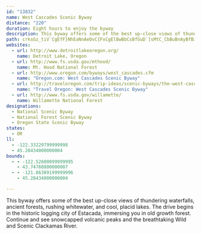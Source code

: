 ```yaml
---
id: "13832"
name: West Cascades Scenic Byway
distance: "220"
duration: Eight hours to enjoy the byway
description: This byway offers some of the best up-close views of thundering waterfalls, ancient forests, rushing whitewater, and cool, placid lakes. The drive begins in the historic logging city of Estacada, immersing you in old growth forest. Continue and see snowcapped volcanic peaks and the breathtaking Wild and Scenic Clackamas River.
path: crksGz_tiV`CgEfF}NhEaNnAeDvC{FxCgElBwBbCsBfGuD`[sMtC_CbBuBnAyBfBiEr@wCj@aDdHgm@f@yC`@yAdAeC|AaCnCaD|AyBhAeC`@sAf@qBd@cDdAuOh@sEp@yC~AsEp^}x@vAmCdBaC|CeDlDmCpZoOrDaCvEwEhByBzAcC`C}EjAuChMe_@nA_C|AqBjBaBzAsBdAaCXeA^aD~@{Th@gGn@gD^qAhAoCvA}B|C{CzBmApEgAnN_C~@W|BgAx@g@hBcBhF{Gv@s@xBqAdAUvEe@bAWfKuDxBqA~K}LlCqDhAgCnDuL|AoEbF_KtOkYr@s@bAk@rE{@bC}@jKyHdBuB`DoHZsA|AwIrDqMtB_Fp@{@dDqCxBsAbC_AlCk@fAKtCAbQrAvEDnCSlC_@`JeB|@[~@y@Zq@\sAH}@AuAGy@yAyGSuCBqAVyCp@mC`@aA|AmBx@o@bC{@tKwCfKuDlByAtAyBb@_An@gCZqCNiC?w@w@mJC{AN_Cb@uBXw@`AaBf@k@nAaAtBw@nHgBnAg@~@w@bAaBb@qAZmC?aDe@_DwBiK{AeF{BgEaJyMiDwFmA_CoDaIiCgHmFiPeFmRy@uDe@kDQyB?wDVwBXeApAyBxEaEx@aA~D_HxAsB~GmGhBkCr@gBp@gC`DkV^qBj@iB|@eBxB}B`DcBnCk@hACdAJv@PdBx@v@p@nD|D\b@f@nA`@pA~A|Kn@jB|@|@d@RrADjAc@v@aATe@XyADq@?sBc@{KBaAXyBz@kBl@g@rDuB|Ak@h@?nCXrASb@W^[vEkH`BoBtEyExByAbCy@zQqDlDiBrBoBt@aAnNqUtHuKrCeDrCaDhBcBtCuBzIeF|@y@r@mAd@oARyADo@?gC]aCoCmJgCiH_B_DiA}AeOkPiAeB_@{@m@eCk@uH]eCk@{BcDyJo@_Cm@aD[mDQmDAmDJeDh@mFlBcMh@gH^qC|@gCf@y@p@w@rBgAdAS~QMrAI|A_@dBs@bBsAdAyAvAuC|DiMtAwD`K}QlByFbC{IhB{D|CmErPuN`AeAxAsDlAgJX_EYoMHiBr@yGt@sDb@_AbBmCzCuFbC_D|P{KdA_Bb@mARqADs@_@gFDmAr@yKd@mERu@x@eBxAaBxAkAxAs@h@Oh@Cf@FlClAlBj@x@EdBy@`SuQ~BuCfCyDhByBdCqBr@_@hBi@`D]lDXxRxFdBDvBq@vG{Dx@_ATq@J_AByAO}FDy@Z_CV_AxAwCnAcBrDyDb@Wh@KrB?d@Pb@XXb@~A`E^r@fDrExBxBtCnAnG|AzBQpEiJhBcB~NwGbB_AlE}CrHiGlAm@~A]vABx@LjAj@bGzDtCx@v@JrKMhCFhCd@rFlBpBRdAGhBq@lAaAbCkCdAs@x@K|DJ|Dy@h@PZXf@`Ax@`C`@j@b@XlBj@rEr@rAGz@y@fAqDr@gAd@W|Ba@d@SxA_Bx@sAHqAi@{BEk@@kAb@mCx@gCHeA@gARgA|@eCd@kC@oC_@yE?aALkAZeAvAsBd@_AXaAZqCp@gCd@aAlCcDt@o@dAWhAAvEf@`DdAt@Dx@O|FoClC_@bAYx@k@dBgBfA_Ct@sClAuG^mCPgHBgQKgAWeAiDgF_AaCc@qCEgADsANk@d@[lAC|@LXNj@l@rAdBx@f@bAXdAF|g@VxPdBxBnAfI~GxE`Hp@v@t@l@~@^pEz@dAArD}@vAAtATtHbC`Ar@p@jAZ`ANfATpCV`A^~@j@v@x@f@|C`AlA|@n@tAh@vEX`Ad@z@t@n@fANjLcA~BRrA^|@d@jB`BxAlBnLpSrArBbBdBnB~A~BxAv@Jx@KhAm@nByAr@Yx@IbB\vMtDpCNjCIbAY|DgBzFeEt@SvF?xAg@fJgHfBgBd@}@ZeA^oCV_Hh@sEn@gCb@{@tBkCRq@NsA?eBMsBUaBe@aBSsA?kAn@sFLaDo@q[FmER_Cr@eEn@aClBgEnE_Hv@uAn@mBh@eCF_AFyAMmDy@sHUyDBwEN}A^kBh@aBfFsL~@{C`@iEpAiXJcAb@oBbA_Cp@eA`BsAnD_ClCiC~@_BbAyBTw@^_CNgCx@e^b@aKb@oBrCeFn@gB|DgQZuB^yDbB}XEmCOyAcD{Ki@mCEy@?yAPcBbDiNVsAHsACsAOsAu@_CcBoDi@_BYmCNcChAiEXmBDy@Iw@[aAm@s@cE_EgEgDs@eAeCmFaGgIeAgAsEmCgDqAc@Yk@y@WeAEm@HaPEcEo@}DqDkL[_CGkB\mChD{JnN}}@l@qCtCiKToAHiA?iCKyAe@}BmBoH_AgHOsCO{KNmDbD{RjC}N|@_DxBaF^}A?sAOu@yBgF[mBCyAXqBx@gBnAqAr@[hDc@bCo@lBeAnDsCfBsBtBsFh@mBl@{DPsD|@eh@RqE`@mChAmEd^skAjE_MpAkC`CyB~a@qW~RuM~K_HrEaEbBmBn@y@bCaGh@w@x@m@|H_EfI{CbAKvEJhAKpIyBjOaGvBqAhEgDb@UpAYvA@nA`@xDbFpBxAbAZdAL`HGxEDlCRlCd@tf@tO|f@nPpB~@dBnAbHlIjAd@t@BlBc@fIkCzBgAjB{AxAkBdA{Bx@eCrBuIn@mArAwAr@YtAMx@Fr@VpJ`FdCl@rAJtNRvEXtKjBfGM`P`CrQyArGcAlCApaBxJfVfArFKzCy@lFgCZE`LY`CFjPpCj[tJnCYfDgCnDsB`F_CzFmDfGeBdGy@nGaBlLyEbCeB|@gATk@R_APeC?mFLuA~@sCbA{AbBcArBUdAL|EfArClBbBvB|AzDp@rArA`Al@VxA?dAg@hD_@hMq@lB?bGaAxCkBfCsChG{EtEqAnCe@bCgAvDoDxGgPpFgNhC{FfAqCbGuIfFoI~AsCvB_CbB{A`JwGzDaC`Bg@xAEhHR`I~FtHnInCpDfBzClGzNnB`E|A`CvCdCrJ`GvE`DlEjCnClBbCdA~KxAlm@QhMMrCd@xBdArClD`EpIdEfKpFzKlCxG|BdErBrAxBj@rBI~Bg@`Gs@|CQjOmBvF_AlJqBbDgAvQmD`JaCbDgAfHeEbCqBdB{@`DgEbCiBd@m@x@aBr@gB|EeOhEkLh@c@|@H^r@@fAYxA{Ax@O`ATvEK~BShBD|@S`EVzC?rCSjGBrANrAtBfGf@xCn@~DTz@Xl@b@^pAjDv@~@xAz@h@p@bCtIrBxIhArCxBbM?lCNlBz@r@Vn@Nf@Dr@D~Cx@xBdArFLnCE`CHn@~CfFzF|KzKfOdAfEb@nFJjJEtAJ^|@bBx@nFoA|Kw@pEk@fIIrDPtD`@~A~@dBbAfFlFtLlE`MfJ`f@xEnT`GzTbGdXrBnLrDfNdFtK~ArGRdBP`EXvWXtISzHo@rBu@dEo@fA}BzGyBdDoAnDsCxRsAbPo@rLq@xRGbT@nRr@pEb@lAxDfIhFtHbB~AxAz@fAb@hALrCp@n@fEt@nIRXhBxI|A`E|BlEhAjAhAx@hAd@~@NrAjDDjBUtAoFdIQvIXvAdB`FEnEYpFExEmD|HiAjH}@nKyAlJuAvNH`F`@dHBlDSlEcBxFuD`KOrCIpMU~DOx@]rAs@~AkBlDcClDcAfBs@dB[pAShCD~B|@lLbAhFbD`O~@rGbFby@r@fHxBhPb@fEd@tGR~Fd@fCbBxChBlAbErEn@dBv@hJn@xBp@dBfArAz@tBfBjH~@tAfBbBbE`DlDxDxDnFvEfIbAfETrDSdBiBfEUbAEt@StMU~ICzI`E|MxAtJbCbSn@pEb@xBfArCv@zAfJ~Lx@rDBnC^rBxDtEx@vAx@jCNpUHrDNLO|@EtAZxGlBpNrB~ClElElBlE~ClF`FxFrBnAnCvDzIjPnAjAlFxDlAfDtAlBrAvEn@z@bAvBr@fDhBzBd@x@nApAr@lCn@xGfEvTlBlFhB|GnAbDfDnGtBlGbBnIN`GBxGTrAbArBxBpDlBbChBrBrBvAbElFvEtJhCrDbDlCbCdAhDd@lEfBr@v@rDnIl@e@tFyB`Cq@rD{AzIkFfKgEvCoBtA_CbAuDh@}D|BiUxA}Lx@aFtBeHh@mAha@{i@zOcSbCsEh@}An@cDXsBlA}Dd@u@bBkB`HiErCyCbCcDbBaDtAyDbAsCbFwShRwx@t@{Df@eDrAuNVsAzBsHp@mCLy@zBmIpD}Lj@_EpBoSjAiNrBoNtJgg@d@mF\mMHsA^mBnAyDtL}V~AuEh@yCXsCJkBa@aKsAsKEmA@{BLyA^sBt@yBlAmC`JcRrAqEzA}GvBiOhAeHj@gCh@gAnBwBfAk@xAa@bHq@vAi@n@e@r@qA^kAXuAXaDdAsO^{DrDqe@BiDYmDiAmEeAqBeHgKo@aBo@cCw@mFk@cc@O}BUmAm@gB[yBG_Db@{Dx@sE~@kDbC{GlEaNd@{CPeB@oBIeFq@uGmBsJOmC?}AT{B|BuHPwCEcBQeAc@kA}H{Kq@{AWkBCy@rAoSIeDm@aFiEqOgEiMoE{Oc@_DIsB?_Db@_FdBcJfBuKRsCCkBHgBPgB|@qBxAmAlAq@xCs@|X{E|FaBvCuAnPoNlKcI`JiIhQqMpFuCxBgAjK_ErUmH|DeA`JyAbGuAzCkBpIsGbCy@xFmAhB{@vE_DfKoNn@_@lO_Hna@cPbGsBdKqAfHiA~N}H~GiGhJyLtAoAfBeArCSrElAvMrEflAb^jKvDbEdDnHrG|FbGbVzYj[~b@nC`ErBxBbDdC|Bz@vFdA~BjAvBdBdB`CbCnF`Yzr@xCfFvBpCdEnE`DdCrRnMvOzJ|Ap@tA`@fBVt`@lA`G~@rBr@hCpAxBbBvBrCxAbDhB|GT|ANfBDnCOtN?bCNtE\jDn@bEnBdH|@rBnBnClCdCrClB~NtHlE\rASxAe@bCmAxDKpGRbAGnDm@rBo@tLcH~UmPvG}DvBiA|B_@dBEbCPhDf@bDjAbBXvAJnA?tJyAx@_@pA?`Ad@jAx@jGzFxAv@nAXrCLrAKrBo@vEkApJqB|n@mAzFAhSo@bDYxAPhFMvBRzJ~BdMlFfElEjClDzClCxExC|CX|I@`CVvFdB~ChBbEjBvEzAzIpBdCVtGDxEKfDXdLxC~Cl@xCL`CA|EQvZyBpNg@|Be@fDgAdDeBfD}BzFuFf\mg@pFsFxCu@fHWxBj@~AFpC[zCeBzCqCvNsYjGoOjH{JjDkC`HgD|FmAbTsCzGaChAq@~d@{Szj@yXlGkCvGmErByBlByCx@gBdSsm@l@{Cp@aE\eDlEkbAb@sGdAoI|A_@f@A`ARj@`@fFjWxEtXpBzNnA|ORtHj@vi@\nQd@|Ib@~Dp@~D|w@xcDrCdJzCnIxA_AtA~BhBjCxBlBl@^xAf@fD`@nBBpFKnc@{ArS]pe@aBrSWvnAdK`[|C~P|@pGw@hLcGbTyLvp@s`@pH_EhCu@`Dk@bEInETlFt@fTjAlKE~Nj@zWEp[q@dOaBfVeBfG_AnCjAtAXfF?hJlFpBZrN|@lEjB`JtE|JtHzGxIrDbIvC~CtE~GdDrArIhB~Ap@fCdBrBxB~AdD|C|J|EnQN`C_@jJBnCFjA`@~AtAlBvB~Bt@lAh@lBz@`Fp@|An@l@fGfDt@r@rCrEdBjD`BbBhAj@xCr@vEjDx@Zx@DrFGfWeAbDBlDn@|BjAfIdDxD|CfB|BxE|JdKtRxAxDjB~DvAbFb@dCd@tIh@pEdB`FlBxBvBfAhDvA~OtHfGfCtCrBlDxDrBzAvAb@hA?bB]jV{HfVsIjH{CzK{DfXaJ|D_Ad^wDbF_@rFAfEp@bEfAfE~BlDlDjAzAzCxEzLhSbEhHbAvB~BlGvG~UrBvFtArB|BrBbBn@hB\dIKfK[zI`Az@XfBdA~NzNxBdBzB`AzA^vJc@`Io@lIeBhP_BfDyAt@m@rB_DdTah@hAyA~HmHhDkCnLiHxBaBfEyGbNwUlDqFpFuC~@]vDm@~AAfCXfl@tLhCz@`EpClCnDtApCh@fBhArGnChSjE`TrD~Tr@xHNlFNnKPfCr@~EpFdZ|CrNVnB`CnLlBfM^jF@lFYv\\vFrA`QF~D[rg@D|ERvCX`Dh@~C~Pf_ArD~QTnCNjF{DvcAQfEBvDnAlIhAxG|AnK~AfExAfExAvE|BjQfGnn@nBbUxCba@zD`e@FlCGbESbBu@~Dy@fDiNfo@k@xDSpBMhFFlGXfN?xC]vNu@lQE~KZxJfJv{BvA|a@hCnf@~@~NtJxhAfIbz@ZvE\nCrAzHxBhK`Qj~@|@rGb@hFH|Cn@Dh@InC{@dJmFdQyKnCv@^d@xAhEdItXbAz@n@GxFeHpDoF~DeDjCoDhByAj@Kv@AdAHhAb@lAJtB?f@LxD`EtJdAp@?~@g@\w@hBkC|BmBbAaCd@m@pFyEhDyBrBgBr@q@jAsBb@a@h@E|BFt@SXYx@yAh@e@n@[bAUzAuAv@Kd@?d@Vb@h@xA~D^Pb@J`@EzCsBd@}@NyAYsCLgApAgCfDsJRSbC_AZYR_@z@_DXa@\Kx@ElCDj@SXWr@aBn@{@bGcF|Au@~A_C\?^LJxAE|ADf@TlAx@jAb@d@b@Fn@Bn@WbAJlBrA~Aj@dAWr@_@lAgAlDsBhAeAhBmArAKz@e@x@Gd@Dx@t@fAj@N?^e@dAuEXi@b@Ax@d@rAdBhAf@h@S^y@CeAHyD^y@d@Qv@Bt@fAx@fBlApBnBdCt@@n@W\m@X{DT_B|AmAhAe@z@aAx@Qr@k@hAgChAe@x@K|@[d@e@Rm@Ny@CiAiAaBUy@?gAJ_Ah@qAfBgBxC_AbAaA~BQfE_B~Ad@~CzEnGjD~@rKTtAb@f@bBj@~@a@h@eA~@_JnAuB`Ds@hAgA~B_DbBiArBa@r@y@x@uEv@}@|@_@rCx@bCVfFClBVbC~@x@S^eB]uDHkBbAy@lEE~D_@tFJpA~@bC`Ch@V`AWv@s@x@_B|@gAhAYxA^vAzBx@p@jAJpD_BbCwA`Bs@dDPtCxAbAThBAvFkC|@GjBpAbA@xCmA`CRxF~@|A?xAy@pEyDhA_@`TsDpGSbCSr@w@h@gAZqALuAOaH@}@h@o@n@WpDLrBSrEEx@U~AFbA^r@d@nAZvCM~@g@vFaIx@q@x@Yx@CbCNhCOhB[t@_@`B_BrCmDp@mAb@mACwA_A}FHqCbAgAnA_@rBIfDH|EsDbEgChDkBvA]|Ga@vFr@xPdBzAElAy@b@m@^mAjA_JlAyEDmAEgE^aC|@sA~A_AxBwBr@mAlCyGbDiHz@yApE_DnCuDfIsNpAaBnDs@vD_A|GmC|B}Ah@{A`@sB`BoMd@yCzGoNx@qCV_Df@oCn@gBxAwBbAaAt@k@tMoEhAq@lBaBh@q@~@_BhC}Mh@yAn@y@xAmCx@qD^iH^eBh@yAfCmDtA_CbDaHbAmAlBkAdBaDxAeBn@k@fDoB|A_CzAwCvAoBlAk@pBGtCXnAf@hAv@~AtC|@dAdAXnAy@rA_@|BqBxBmAvDM~ARbCAd@KnAwAl@?t@XvDdLx@l@lAJd@E|CsCxC_FrByBnBeAjDb@hAx@tP`KpG~BlFnEjKvExBClCs@rDj@vGq@lIkBbCy@pJBpEr@dBKlCJnAKl@e@xBaA~@w@r@gAhB_BlE{Gt@q@zFsDp@u@Vq@n@eAn@m@xEyC~GiBTWrCgAjHmG~DmIfEuH|@kBrCyHhAmAbIgGnAmDbCaD`B_DxAaEjCaJpB_FXgADs@I}@YgAE_ABg@xAyFNsACy@U}@M{BFk@~BaGD{@SkBBg@Hk@vE{Nn@mCHw@FsBO}EaAoPc@_DHaDrAmKT_DJe@pAiCn@_AtCeCv@mCZkB\kAJsACoC_@yEBmER_G^cDxB_O|CqQx@mNDaFCuUIaJf@cErG_\jEoV?mEI_Cm@yGcC{f@UoHNkCfCiN~AkHX[t@c@nCJdFG~FwAxKuBnMkIxAMx@m@|DGxDy@lBcArDcETk@|C{Nh@aBxBeFb@gC~@_BdAaArCsBTw@rB_B\m@CmDL_Ad@k@|C{BbB_@h@eANKh@MbCXdBGh@WvCkEtAMb@m@^wAD{@e@aGXw@j@[\DTl@Nz@ErAPxAp@nCdArBhCtCvC`HhEzHrBvAlAh@rG~Ad@Bp@ExBsA|CCtEuB|ARlC_@vDpAdCRvI]jMaBlDf@nHbCxAX~Ax@nC|Dl@jAH~@Pr@\h@|BlBzL`FdArAnBxDlClBtG~BdBzA`JjEpFhAvIhAnD~A|Ab@|@SfHaEtAsAb@q@bAu@dAe@|B_@hFSpEeA`LmDfD_@lCmAhDaCdCwAbDuChHsFtCsDzHqGtCyAvBaBbBgBpNmG`D_CxAq@hDTzFkBjAE|@r@b@dATrBIxA_@~AcEzJqBtG_GbOsAjBsAlA_K`OeQnU{AfDcAzCg@jC[dDElFE~VF`RKhQHpMbAdKbH~b@b@nJp@xFjBtJt@`ClCpD`I|InE~DjFfExInG`C|B~AfD|@lC`@dBRrA?`F}@pXGvFFbGx@zLx@bJp@jLZ`IHti@xEzwAlBtq@|@nND~Cd@lIfDbShCnR^lEOlCe@zBcBlD_BpEa@hCG~A?~Ap@nVpCjr@d@pJ\nOGhDo@pCqLdXgHpRUjA_@pDa@`GaA`I_@xBmFtSeDrOuCrQi@xDqEdW{AfLMtEuAlOsBbRYlDi@bKO~FU~As@lBo@fCEp@DXbDjErBlDJnA\x@nD~FbBzFLrESfFc@xCe@pAcCfBsBfCeBtD]hAu@tDYfBElBPjHrAxJhB|LRnEIpK_@vDsAjFSjQWdLg@lEeB|GoAfGsAvDwCxEy@rBYxAUtEB~BIlCHtE^jG@nBRjFYfDi@jCoBnGoAfCaFxH_@~@Or@SfEx@lF\xEZxCHtBUlDYpA_@~@aCrCa@~@Ir@?l@JdBb@lBn@p@lDxBt@fDBrDSzCk@dAcAdAs@lAiFhRYnG}@lEcDnM{AdH}AzIgDfPeAvDyApDiArDw@`EKrBHfIn@~DvCxEbEzDrKfHbAjAhC`GBzBIdCsBtHQpC`BpLv@rBpGxFhBrBtBrEjDjBxC`ApGrA~@p@d@x@|@rBx@lF~EtPHrAdAtBFjAOrHg@lBoBzEKf@SvCUd@gAzD{@~FOnB@xCb@lHYtEHxG_A~FD`Go@lIc@lDC~AFrAZxAx@xBL`A@xBK~@]^iClA_AxAiAjG_@bLzHnAhDbA~@d@pGfF~BzAh@vA|@tFx@tLG`Ef@rBXdCf@jC`@`FxC|KtApGH`ALbPZzHnAdJv@zAt@bA`H|FfEpCjCrBnLnK`H`ChCpC|@j@fGnAf@j@x@~Ab@xABv@IrAYfBRfBdAfDb@d@hApB~B`HxClDdHvJx@v@n@XlFpAxBzCfA`AtAj@dABrD_@dIqDlAAnB`AtB^|AJlAWnAeA|BsCnBwEnBsCzBeEtAq@nAY|AgC~@_AbAq@|C{C~@k@~C_AjHaA^?r@PxAxAn@RfDM~A^nAOrB{@r@?dAd@rAbAfAAbIyAhBg@bA}@xF{HzAuAbFmBr@k@N_@dAeAdBaAlOyCrCQz@FzCjAfH`BbCxAhAjArDpA~AdAxAtB|@x@x@PhBCnB\~AdAlBl@fBL~Dl@nKiAzJNdAj@vElFhAdBn@hCb@vCxAlF~@xAlCxAjArAv@tA~@dArDdCbAlBh@pBNtADfB^dCTxB^pAv@zA^`BDtAKtA}@tF?|AXtFC~GRtDn@fCd@vAlDfIv@rAp@tBfBxGT~B?rAR~@^z@h@j@x@Rt@P|AYx@?j@LfD`BlCpC`AdCPnAIlF^vB^n@hBvAlE~D|ClAh@r@j@xBRvA_@lDJ|CB~CHxBN~@lEbRx@jBbGtH\x@^rEP^V`ADrA_AxF?v@JtA\lAv@bA`Bd@hALrB@nAh@zLnHxApAlBpGbDdO~@fC|BfEhSdXjIjFrDxAde@vHfCt@lCbB~AvBz@xBb@lAd@`DjCxj@JrAt@jDl@fBpLvVrEfI~K|NlHdJr@rArAfAlGxC|Ad@zNtBhE|BVZn@`@~Bv@|E~BdAxAzDtJn@x@rB~@xCxElEzF~@zAVvFp@lFr@tJBfAGjBi@tH@dAfAvL\xHCpAuC|PcBzSOtCi@|Tc@`WBzCNxAJd@n@rEf@r@TRdMxB~BEr@W~@AzFr@lG?bB_@`@Y|DeE`CiDPk@RsArBcWb@eYCq@[{BsCsEYeACw@HyAfDwUJs@b@u@d@Q
websites:
  - url: http://www.detroitlakeoregon.org/
    name: Detroit Lake, Oregon
  - url: http://www.fs.usda.gov/mthood/
    name: Mt. Hood National Forest
  - url: http://www.oregon.com/byways/west_cascades.cfm
    name: "Oregon.com: West Cascades Scenic Byway"
  - url: http://traveloregon.com/trip-ideas/scenic-byways/the-west-cascades-scenic-byway/
    name: "Travel Oregon: West Cascades Scenic Byway"
  - url: http://www.fs.usda.gov/willamette/
    name: Willamette National Forest
designations:
  - National Scenic Byway
  - National Forest Scenic Byway
  - Oregon State Scenic Byway
states:
  - OR
ll:
  - -122.33229799999998
  - 45.28434000000004
bounds:
  - - -122.52600099999995
    - 43.74760800000007
  - - -121.86389199999996
    - 45.28434000000004

---
```


This byway offers some of the best up-close views of thundering waterfalls, ancient forests, rushing whitewater, and cool, placid lakes. The drive begins in the historic logging city of Estacada, immersing you in old growth forest. Continue and see snowcapped volcanic peaks and the breathtaking Wild and Scenic Clackamas River.
